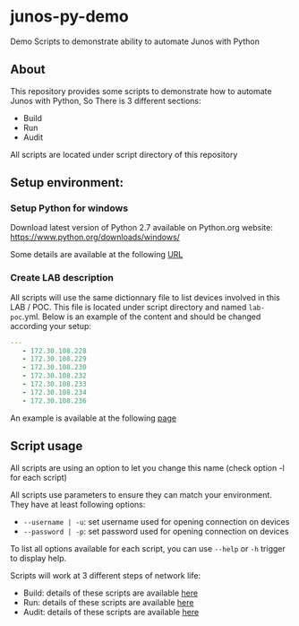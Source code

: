 # junos-py-demo
Demo Scripts to demonstrate ability to automate Junos with Python

## About
This repository provides some scripts to demonstrate how to automate Junos with Python, So There is 3 different sections:
- Build
- Run
- Audit

All scripts are located under script directory of this repository

## Setup environment:
### Setup Python for windows
Download latest version of Python 2.7 available on Python.org website: https://www.python.org/downloads/windows/

Some details are available at the following [URL](https://github.com/titom73/junos-py-demo/wiki/Setup-Guide)

### Create LAB description

All scripts will use the same dictionnary file to list devices involved in this LAB / POC. This file is located under script directory and named `lab-poc`.yml. Below is an example of the content and should be changed according your setup:

```yaml
--- 
   - 172.30.108.228
   - 172.30.108.229
   - 172.30.108.230
   - 172.30.108.232
   - 172.30.108.233
   - 172.30.108.234
   - 172.30.108.236
```

An example is available at the following [page](https://github.com/titom73/junos-py-demo/blob/master/scripts/lab-poc.yml)

## Script usage
All scripts are using an option to let you change this name (check option -l for each script)

All scripts use parameters to ensure they can match your environment. They have at least following options:
- `--username | -u`: set username used for opening connection on devices
- `--password | -p`: set password used for opening connection on devices

To list all options available for each script, you can use `--help` or `-h` trigger to display help.

Scripts will work at 3 different steps of network life:
- Build: details of these scripts are available [here](https://github.com/titom73/junos-py-demo/wiki/Build-Phase)
- Run: details of these scripts are available [here](https://github.com/titom73/junos-py-demo/wiki/Run-Phase)
- Audit: details of these scripts are available [here](https://github.com/titom73/junos-py-demo/wiki/Audit-Phase)
